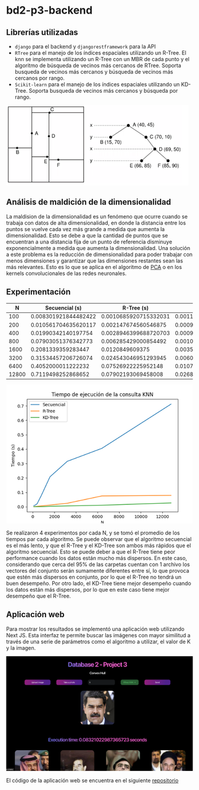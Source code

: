 # bd2-p3-backend

## Librerías utilizadas

- `django` para el backend y `djangorestframework` para la API
- `RTree` para el manejo de los índices espaciales utilizando un R-Tree. El knn se implementa utilizando un R-Tree con un MBR de cada punto y el algoritmo de búsqueda de vecinos más cercanos de RTree. Soporta busqueda de vecinos más cercanos y búsqueda de vecinos más cercanos por rango.
- `Scikit-learn` para el manejo de los índices espaciales utilizando un KD-Tree. Soporta busqueda de vecinos más cercanos y búsqueda por rango.
  
 ![picture 1](images/0b84a1e381bf83dcac32c620f7a83f4ec074a3f81d507c31fa675b3768d58fe4.png)  

## Análisis de maldición de la dimensionalidad

La maldision de la dimensionalidad es un fenómeno que ocurre cuando se trabaja con datos de alta dimensionalidad, en donde la distancia entre los puntos se vuelve cada vez más grande a medida que aumenta la dimensionalidad. Esto se debe a que la cantidad de puntos que se encuentran a una distancia fija de un punto de referencia disminuye exponencialmente a medida que aumenta la dimensionalidad. Una solución a este problema es la reducción de dimensionalidad para poder trabajar con menos dimensiones y garantizar que las dimensiones restantes sean las más relevantes. Esto es lo que se aplica en el algoritmo de [PCA](https://es.wikipedia.org/wiki/An%C3%A1lisis_de_componentes_principales) o en los kernels convolucionales de las redes neuronales.

## Experimentación

<!-- table of 4 by 3 -->
| N | Secuencial (s) | R-Tree (s) | KD-Tree (s) |
| --- | --- | --- | --- |
| 100   | 0.008301921844482422 | 0.0010685920715332031 | 0.001184701919555664 |
| 200   | 0.010561704635620117 | 0.002147674560546875 | 0.0009965896606445312 |
| 400   | 0.01990342140197754 | 0.0028946399688720703 | 0.0009989738464355469 |
| 800   | 0.07903051376342773 | 0.006285429000854492 | 0.0010077953338623047 |
| 1600  | 0.2081339359283447 | 0.0120849609375 | 0.0035161972045898438 |
| 3200  | 0.31534457206726074 | 0.024543046951293945 | 0.006022214889526367 |
| 6400  | 0.4052000011222232 | 0.07526922225952148 | 0.01079106330871582 |
| 12800 | 0.7119498252868652 | 0.07902193069458008 | 0.026833057403564453 |

![picture 2](images/81a063b066ff43831e0ae2127ae33bdda339db741a7cdf6359fb4159e565c3d7.png)  


Se realizaron 4 experimentos por cada N, y se tomó el promedio de los tiempos par cada algoritmo. Se puede observar que el algoritmo secuencial es el más lento, y que el R-Tree y el KD-Tree son ambos más rápidos que el algoritmo secuencial. Esto se puede deber a que el R-Tree tiene peor performance cuando los datos están mucho más dispersos. En este caso, considerando que cerca del 95% de las carpetas cuentan con 1 archivo los vectores del conjunto serán sumamente diferentes entre sí, lo que provoca que estén más dispersos en conjunto, por lo que el R-Tree no tendrá un buen desempeño. Por otro lado, el KD-Tree tiene mejor desempeño cuando los datos están más dispersos, por lo que en este caso tiene mejor desempeño que el R-Tree.

## Aplicación web

Para mostrar los resultados se implementó una aplicación web utilizando Next JS. Esta interfaz te permite buscar las imágenes con mayor similitud a través de una serie de parámetros como el algoritmo a utilizar, el valor de K y la imagen.

![Interfaz](images/ss_web.png)

<!-- https://github.com/morphisjustfun/bd2-p3-frontend -->
El código de la aplicación web se encuentra en el siguiente [repositorio](https://github.com/morphisjustfun/bd2-p3-frontend)
